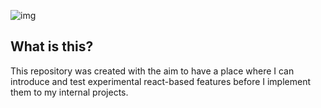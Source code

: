 ![img](http://i.imgur.com/7bOlTSH.png)

## What is this?

This repository was created with the aim to have a place where I can introduce and test experimental react-based features before I implement them to my internal projects.
